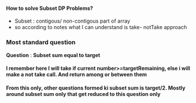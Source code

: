 #### How to solve Subset DP Problems?
- Subset : contigous/ non-contigous part of array
- so according to notes what I can understand is take- notTake approach
### Most standard question
**Question** :  **Subset sum equal to target**
#### I remember here I will take if current number>=targetRemaining, else i will make a not take call. And return among or between them
#### From this only, other questions formed ki subset sum is target/2. Mostly around subset sum only that get reduced to this question only